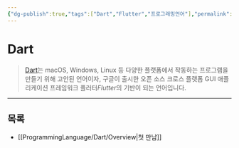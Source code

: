 ```yaml
---
{"dg-publish":true,"tags":["Dart","Flutter","프로그래밍언어"],"permalink":"/programming-language/dart/home/","dgPassFrontmatter":true,"created":"2024-02-06T20:35:19.173+09:00","updated":"2024-07-16T16:25:31.819+09:00"}
---
```



# Dart

> [Dart](https://dart.dev)는 macOS, Windows, Linux 등 다양한 플랫폼에서 작동하는 프로그램을 만들기 위해 고안된 언어이자, 구글이 출시한 오픈 소스 크로스 플랫폼 GUI 애플리케이션 프레임워크 플러터*Flutter*의 기반이 되는 언어입니다.

---

## 목록

+ [[ProgrammingLanguage/Dart/Overview\|첫 만남]]